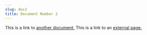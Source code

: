 ```yaml
---
slug: doc2
title: Document Number 2
---
```


This is a link to [another document.](doc1.md) This is a link to an [external page.](http://www.example.com/)
